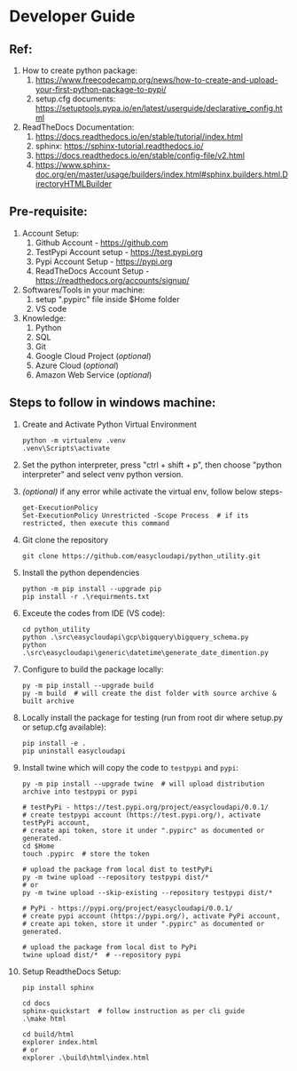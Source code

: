 # Developer Guide


## Ref:
1. How to create python package:
    1. https://www.freecodecamp.org/news/how-to-create-and-upload-your-first-python-package-to-pypi/
    2. setup.cfg documents: https://setuptools.pypa.io/en/latest/userguide/declarative_config.html
2. ReadTheDocs Documentation:
    1. https://docs.readthedocs.io/en/stable/tutorial/index.html
    2. sphinx: https://sphinx-tutorial.readthedocs.io/
    3. https://docs.readthedocs.io/en/stable/config-file/v2.html
    4. https://www.sphinx-doc.org/en/master/usage/builders/index.html#sphinx.builders.html.DirectoryHTMLBuilder


## Pre-requisite:
1. Account Setup:
    1. Github Account - https://github.com
    2. TestPypi Account setup - https://test.pypi.org
    3. Pypi Account Setup - https://pypi.org
    4. ReadTheDocs Account Setup - https://readthedocs.org/accounts/signup/
2. Softwares/Tools in your machine:
    1. setup ".pypirc" file inside $Home folder 
    2. VS code
3. Knowledge:
    1. Python
    2. SQL
    3. Git
    4. Google Cloud Project (*optional*)
    5. Azure Cloud (*optional*)
    6. Amazon Web Service (*optional*)


## Steps to follow in windows machine:
1. Create and Activate Python Virtual Environment
    ```shell
    python -m virtualenv .venv
    .venv\Scripts\activate
    ```
2. Set the python interpreter, press "ctrl + shift + p", then choose "python interpreter" and select venv python version.

3. *(optional)* if any error while activate the virtual env, follow below steps-
    ```shell 
    get-ExecutionPolicy
    Set-ExecutionPolicy Unrestricted -Scope Process  # if its restricted, then execute this command
    ```
4. Git clone the repository
    ```shell
    git clone https://github.com/easycloudapi/python_utility.git
    ```

4. Install the python dependencies
    ```shell
    python -m pip install --upgrade pip 
    pip install -r .\requirments.txt
    ```

5. Exceute the codes from IDE (VS code):
    ```shell
    cd python_utility
    python .\src\easycloudapi\gcp\bigquery\bigquery_schema.py
    python .\src\easycloudapi\generic\datetime\generate_date_dimention.py
    ```

6. Configure to build the package locally:
    ```shell
    py -m pip install --upgrade build
    py -m build  # will create the dist folder with source archive & built archive
    ```

7. Locally install the package for testing (run from root dir where setup.py or setup.cfg available):
    ```shell
    pip install -e .
    pip uninstall easycloudapi
    ```

8. Install twine which will copy the code to `testpypi` and `pypi`:
    ```shell
    py -m pip install --upgrade twine  # will upload distribution archive into testpypi or pypi

    # testPyPi - https://test.pypi.org/project/easycloudapi/0.0.1/
    # create testpypi account (https://test.pypi.org/), activate testPyPi account, 
    # create api token, store it under ".pypirc" as documented or generated.
    cd $Home
    touch .pypirc  # store the token

    # upload the package from local dist to testPyPi
    py -m twine upload --repository testpypi dist/*
    # or 
    py -m twine upload --skip-existing --repository testpypi dist/*

    # PyPi - https://pypi.org/project/easycloudapi/0.0.1/
    # create pypi account (https://pypi.org/), activate PyPi account, 
    # create api token, store it under ".pypirc" as documented or generated.

    # upload the package from local dist to PyPi
    twine upload dist/*  # --repository pypi 
    ```

9. Setup ReadtheDocs Setup:
    ```shell
    pip install sphinx

    cd docs
    sphinx-quickstart  # follow instruction as per cli guide
    .\make html

    cd build/html
    explorer index.html
    # or
    explorer .\build\html\index.html
    ```
